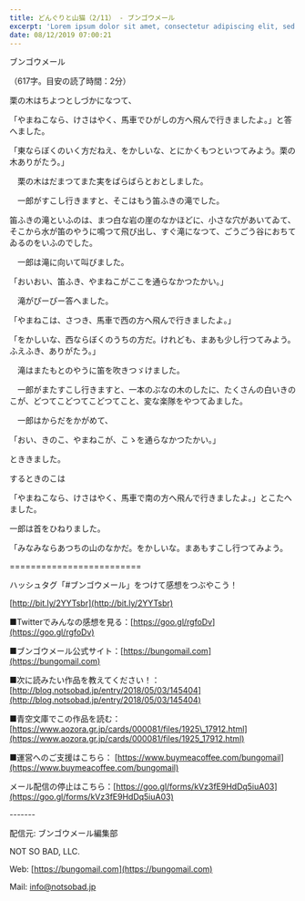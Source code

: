 ```yaml
---
title: どんぐりと山猫（2/11） - ブンゴウメール
excerpt: 'Lorem ipsum dolor sit amet, consectetur adipiscing elit, sed do eiusmod tempor incididunt ut labore et dolore magna aliqua. Praesent elementum facilisis leo vel fringilla est ullamcorper eget. At imperdiet dui accumsan sit amet nulla facilisi morbi tempus.'
date: 08/12/2019 07:00:21
---
```


ブンゴウメール

（617字。目安の読了時間：2分）

栗の木はちよつとしづかになつて、

「やまねこなら、けさはやく、馬車でひがしの方へ飛んで行きましたよ。」と答へました。

「東ならぼくのいく方だねえ、をかしいな、とにかくもつといつてみよう。栗の木ありがたう。」

　栗の木はだまつてまた実をばらばらとおとしました。

　一郎がすこし行きますと、そこはもう笛ふきの滝でした。

笛ふきの滝といふのは、まつ白な岩の崖のなかほどに、小さな穴があいてゐて、そこから水が笛のやうに鳴つて飛び出し、すぐ滝になつて、ごうごう谷におちてゐるのをいふのでした。

　一郎は滝に向いて叫びました。

「おいおい、笛ふき、やまねこがここを通らなかつたかい。」

　滝がぴーぴー答へました。

「やまねこは、さつき、馬車で西の方へ飛んで行きましたよ。」

「をかしいな、西ならぼくのうちの方だ。けれども、まあも少し行つてみよう。ふえふき、ありがたう。」

　滝はまたもとのやうに笛を吹きつゞけました。

　一郎がまたすこし行きますと、一本のぶなの木のしたに、たくさんの白いきのこが、どつてこどつてこどつてこと、変な楽隊をやつてゐました。

　一郎はからだをかがめて、

「おい、きのこ、やまねこが、こゝを通らなかつたかい。」

とききました。

するときのこは

「やまねこなら、けさはやく、馬車で南の方へ飛んで行きましたよ。」とこたへました。

一郎は首をひねりました。

「みなみならあつちの山のなかだ。をかしいな。まあもすこし行つてみよう。

\=========================

ハッシュタグ「#ブンゴウメール」をつけて感想をつぶやこう！　

[http://bit.ly/2YYTsbr](http://bit.ly/2YYTsbr)

■Twitterでみんなの感想を見る：[https://goo.gl/rgfoDv](https://goo.gl/rgfoDv)

■ブンゴウメール公式サイト：[https://bungomail.com](https://bungomail.com)

■次に読みたい作品を教えてください！：[http://blog.notsobad.jp/entry/2018/05/03/145404](http://blog.notsobad.jp/entry/2018/05/03/145404)

■青空文庫でこの作品を読む：[https://www.aozora.gr.jp/cards/000081/files/1925\_17912.html](https://www.aozora.gr.jp/cards/000081/files/1925_17912.html)

■運営へのご支援はこちら： [https://www.buymeacoffee.com/bungomail](https://www.buymeacoffee.com/bungomail)

メール配信の停止はこちら：[https://goo.gl/forms/kVz3fE9HdDq5iuA03](https://goo.gl/forms/kVz3fE9HdDq5iuA03)

\-------

配信元: ブンゴウメール編集部

NOT SO BAD, LLC.

Web: [https://bungomail.com](https://bungomail.com)

Mail: info@notsobad.jp
